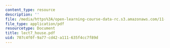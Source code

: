 ```yaml
---
content_type: resource
description: ''
file: /media/https%3A/open-learning-course-data-rc.s3.amazonaws.com/11-204-planning-communications-and-digital-media-fall-2004/707c4f0f9a77cd42a111635f4cc7f89d_lect7_house.pdf
file_type: application/pdf
resourcetype: Document
title: lect7_house.pdf
uid: 707c4f0f-9a77-cd42-a111-635f4cc7f89d
---
```

